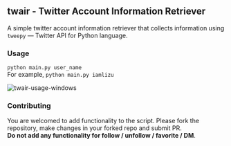 ## twair - Twitter Account Information Retriever

A simple twitter account information retriever that collects information using `tweepy` — Twitter API for Python language.

### Usage 
`python main.py user_name`  
For example, `python main.py iamlizu`  

![twair-usage-windows](https://user-images.githubusercontent.com/26184316/65514673-9804f800-deff-11e9-95fb-b76c0601eae6.png)


### Contributing
You are welcomed to add functionality to the script. Please fork the repository, make changes in your forked repo and submit PR.  
__Do not add any functionality for follow / unfollow / favorite / DM__.
